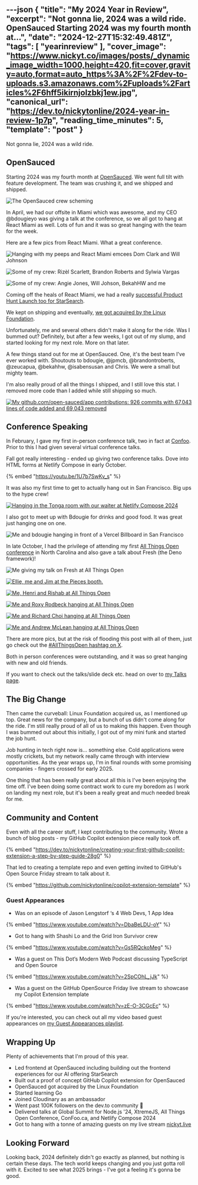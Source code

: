 ---json
{
  "title": "My 2024 Year in Review",
  "excerpt": "Not gonna lie, 2024 was a wild ride.           OpenSauced   Starting 2024 was my fourth month at...",
  "date": "2024-12-27T15:32:49.481Z",
  "tags": [
    "yearinreview"
  ],
  "cover_image": "https://www.nickyt.co/images/posts/_dynamic_image_width=1000,height=420,fit=cover,gravity=auto,format=auto_https%3A%2F%2Fdev-to-uploads.s3.amazonaws.com%2Fuploads%2Farticles%2F6hff5ikirnjolzbkj1ew.jpg",
  "canonical_url": "https://dev.to/nickytonline/2024-year-in-review-1p7p",
  "reading_time_minutes": 5,
  "template": "post"
}
---

Not gonna lie, 2024 was a wild ride.

## OpenSauced

Starting 2024 was my fourth month at [OpenSauced](https://opensauced.pizza/). We went full tilt with feature development. The team was crushing it, and we shipped and shipped.

![The OpenSauced crew scheming](https://www.nickyt.co/images/posts/_uploads_articles_8y9oo3atn3eq9g47cpvp.png)

In April, we had our offsite in Miami which was awesome, and my CEO @bdougieyo was giving a talk at the conference, so we all got to hang at React Miami as well. Lots of fun and it was so great hanging with the team for the week.

Here are a few pics from React Miami. What a great conference.

![Hanging with my peeps and React Miami emcees Dom Clark and Will Johnson](https://www.nickyt.co/images/posts/_uploads_articles_f10d7lmfjnfxzn5gtv33.png)


![Some of my crew: Rizèl Scarlett, Brandon Roberts and Sylwia Vargas](https://www.nickyt.co/images/posts/_uploads_articles_nkns482q6qr7o26lndup.png)


![Some of my crew: Angie Jones, Will Johson, BekahHW and me](https://www.nickyt.co/images/posts/_uploads_articles_rhs7ogarqvi0j34jrdqu.png)

Coming off the heals of React Miami, we had a really [successful Product Hunt Launch too for StarSearch](https://www.producthunt.com/products/opensauced#starsearch).

We kept on shipping and eventually, [we got acquired by the Linux Foundation](https://opensauced.pizza/blog/opensauced-is-joining-the-linux-foundation).

Unfortunately, me and several others didn't make it along for the ride. Was I bummed out? Definitely, but after a few weeks, I got out of my slump, and started looking for my next role. More on that later.

A few things stand out for me at OpenSauced. One, it's the best team I've ever worked with. Shoutouts to bdougie, @jpmcb, @brandontroberts, @zeucapua, @bekahhw, @isabensusan and Chris. We were a small but mighty team.

I'm also really proud of all the things I shipped, and I still love this stat. I removed more code than I added while still shipping so much.

[![My github.com/open-sauced/app contributions: 926 commits with 67,043 lines of code added and 69,043 removed](https://www.nickyt.co/images/posts/_uploads_articles_yjd3rgo0pkzda8rc0ciz.png)
](https://github.com/open-sauced/app/graphs/contributors)


## Conference Speaking

In February, I gave my first in-person conference talk, two in fact at [Confoo](https://confoo.ca). Prior to this I had given several virtual conference talks.

Fall got really interesting - ended up giving two conference talks. Dove into HTML forms at Netlify Compose in early October.

{% embed "https://youtu.be/1U7b7SwKv_s" %}

It was also my first time to get to actually hang out in San Francisco. Big ups to the hype crew!

[![Hanging in the Tonga room with our waiter at Netlify Compose 2024](https://www.nickyt.co/images/posts/_uploads_articles_68poi9li53hkizc5jkrx.png)](https://x.com/nickytonline/status/1842036732616966270)

I also got to meet up with Bdougie for drinks and good food. It was great just hanging one on one.

![Me and bdougie hanging in front of a Vercel Billboard in San Francisco](https://www.nickyt.co/images/posts/_uploads_articles_tylihylqxxdyh67eoxfw.png)

In late October, I had the privilege of attending my first [All Things Open conference](https://allthingsopen.org/events/all-things-open-2024) in North Carolina and also gave a talk about Fresh (the Deno framework)!

![Me giving my talk on Fresh at All Things Open](https://www.nickyt.co/images/posts/_uploads_articles_af1koqwniitxjysvzfka.png)

[![Ellie, me and Jim at the Pieces booth.](https://www.nickyt.co/images/posts/_uploads_articles_ttdumeiifhs8gywvzioj.png)](https://x.com/nickytonline/status/1851283568875499901)

[![Me, Henri and Rishab at All Things Open](https://www.nickyt.co/images/posts/_uploads_articles_0hdwm8sus8tlxqmaqw3g.png)](https://x.com/nickytonline/status/1850968583549173989)

[![Me and Roxy Rodbeck hanging at All Things Open](https://www.nickyt.co/images/posts/_uploads_articles_vkfqwaooweppfpfpgvp6.png)](https://x.com/nickytonline/status/1851073799468249586)

[![Me and Richard Choi hanging at All Things Open](https://www.nickyt.co/images/posts/_uploads_articles_gl2jiobfcesf2roq3n7p.png)](https://x.com/nickytonline/status/1851073799468249586)

[![Me and Andrew McLean hanging at All Things Open](https://www.nickyt.co/images/posts/_uploads_articles_og65pvbv9ns3fpfdhj4u.png)
](https://x.com/nickytonline/status/1851073799468249586)

There are more pics, but at the risk of flooding this post with all of them, just go check out the [#AllThingsOpen hashtag on X](https://x.com/hashtag/AllThingsOpen).

Both in person conferences were outstanding, and it was so great hanging with new and old friends.

If you want to check out the talks/slide deck etc. head on over to [my Talks page](https://www.nickyt.co/talks).

## The Big Change

Then came the curveball: Linux Foundation acquired us, as I mentioned up top. Great news for the company, but a bunch of us didn't come along for the ride. I'm still really proud of all of us to making this happen. Even though I was bummed out about this initially, I got out of my mini funk and started the job hunt. 

Job hunting in tech right now is... something else. Cold applications were mostly crickets, but my network really came through with interview opportunities. As the year wraps up, I'm in final rounds with some promising companies - fingers crossed for early 2025.

One thing that has been really great about all this is I've been enjoying the time off. I've been doing some contract work to cure my boredom as I work on landing my next role, but it's been a really great and much needed break for me.

## Community and Content

Even with all the career stuff, I kept contributing to the community. Wrote a bunch of blog posts - my GitHub Copilot extension piece really took off.

{% embed "https://dev.to/nickytonline/creating-your-first-github-copilot-extension-a-step-by-step-guide-28g0" %}

That led to creating a template repo and even getting invited to GitHub's Open Source Friday stream to talk about it.

{% embed "https://github.com/nickytonline/copilot-extension-template" %}

### Guest Appearances

* Was on an episode of Jason Lengstorf ‘s 4 Web Devs, 1 App Idea

{% embed "https://www.youtube.com/watch?v=DbaBeLDU-oY" %}

* Got to hang with Shashi Lo and the Grid Iron Survivor crew

{% embed "https://www.youtube.com/watch?v=Gs5RQckoMeg" %}

* Was a guest on This Dot‘s Modern Web Podcast discussing TypeScript and Open Source

{% embed "https://www.youtube.com/watch?v=2SpCOhL_jJk" %}

* Was a guest on the GitHub OpenSource Friday live stream to showcase my Copilot Extension template

{% embed "https://www.youtube.com/watch?v=zE-O-3CGcEc" %}

If you're interested, you can check out all my video based guest appearances on [my Guest Appearances playlist](https://www.youtube.com/playlist?list=PLcR4ZgxWXeIAa0VXPJQ7fgXkx73A5TeGU).

## Wrapping Up

Plenty of achievements that I'm proud of this year.

* Led frontend at OpenSauced including building out the frontend experiences for our AI offering StarSearch
* Built out a proof of concept GitHub Copilot extension for OpenSauced
* OpenSauced got acquired by the Linux Foundation
* Started learning Go
* Joined Cloudinary as an ambassador
* Went past 100K followers on the dev.to community 🚀
* Delivered talks at Global Summit for Node.js '24, XtremeJS, All Things Open Conference, ConFoo.ca, and Netlify Compose 2024
* Got to hang with a tonne of amazing guests on my live stream [nickyt.live](https://nickyt.live)

## Looking Forward

Looking back, 2024 definitely didn't go exactly as planned, but nothing is certain these days. The tech world keeps changing and you just gotta roll with it. Excited to see what 2025 brings - I've got a feeling it's gonna be good.​​​​​​​​​​​​​​​​
